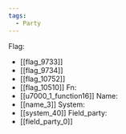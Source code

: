 ```yaml
---
tags:
  - Party
---
```

Flag:
- [[flag_9733]]
- [[flag_9734]]
- [[flag_10752]]
- [[flag_10510]]
Fn:
- [[u7000_1_function16]]
Name:
- [[name_3]]
System:
- [[system_40]]
Field_party:
- [[field_party_0]]
